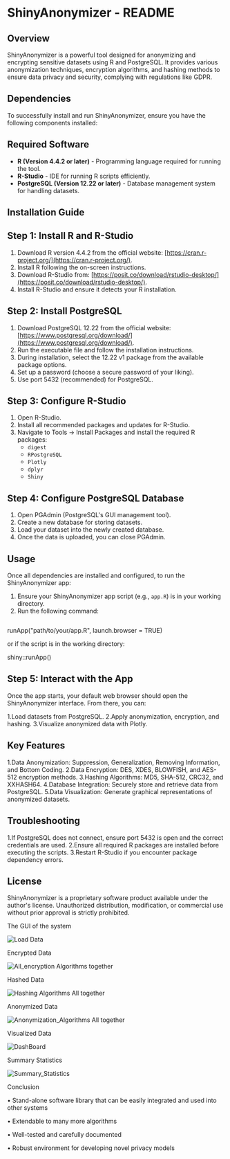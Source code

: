 # ShinyAnonymizer - README

## Overview
ShinyAnonymizer is a powerful tool designed for anonymizing and encrypting sensitive datasets using R and PostgreSQL. It provides various anonymization techniques, encryption algorithms, and hashing methods to ensure data privacy and security, complying with regulations like GDPR.

## Dependencies
To successfully install and run ShinyAnonymizer, ensure you have the following components installed:

## Required Software
- **R (Version 4.4.2 or later)** - Programming language required for running the tool.
- **R-Studio** - IDE for running R scripts efficiently.
- **PostgreSQL (Version 12.22 or later)** - Database management system for handling datasets.

## Installation Guide

## Step 1: Install R and R-Studio
1. Download R version 4.4.2 from the official website: [https://cran.r-project.org/](https://cran.r-project.org/).
2. Install R following the on-screen instructions.
3. Download R-Studio from: [https://posit.co/download/rstudio-desktop/](https://posit.co/download/rstudio-desktop/).
4. Install R-Studio and ensure it detects your R installation.

## Step 2: Install PostgreSQL
1. Download PostgreSQL 12.22 from the official website: [https://www.postgresql.org/download/](https://www.postgresql.org/download/).
2. Run the executable file and follow the installation instructions.
3. During installation, select the 12.22 v1 package from the available package options.
4. Set up a password (choose a secure password of your liking).
5. Use port 5432 (recommended) for PostgreSQL.

## Step 3: Configure R-Studio
1. Open R-Studio.
2. Install all recommended packages and updates for R-Studio.
3. Navigate to Tools → Install Packages and install the required R packages:
   - `digest`
   - `RPostgreSQL`
   - `Plotly`
   - `dplyr`
   - `Shiny`

## Step 4: Configure PostgreSQL Database
1. Open PGAdmin (PostgreSQL's GUI management tool).
2. Create a new database for storing datasets.
3. Load your dataset into the newly created database.
4. Once the data is uploaded, you can close PGAdmin.

## Usage
Once all dependencies are installed and configured, to run the ShinyAnonymizer app:
1. Ensure your ShinyAnonymizer app script (e.g., `app.R`) is in your working directory.
2. Run the following command:
   ```R
runApp("path/to/your/app.R", launch.browser = TRUE)
 
or if the script is in the working directory:

shiny::runApp()

## Step 5: Interact with the App

Once the app starts, your default web browser should open the ShinyAnonymizer interface. From there, you can:

1.Load datasets from PostgreSQL.
2.Apply anonymization, encryption, and hashing.
3.Visualize anonymized data with Plotly.


## Key Features
1.Data Anonymization: Suppression, Generalization, Removing Information, and Bottom Coding.
2.Data Encryption: DES, XDES, BLOWFISH, and AES-512 encryption methods.
3.Hashing Algorithms: MD5, SHA-512, CRC32, and XXHASH64.
4.Database Integration: Securely store and retrieve data from PostgreSQL.
5.Data Visualization: Generate graphical representations of anonymized datasets.

## Troubleshooting
1.If PostgreSQL does not connect, ensure port 5432 is open and the correct credentials are used.
2.Ensure all required R packages are installed before executing the scripts.
3.Restart R-Studio if you encounter package dependency errors.

## License

ShinyAnonymizer is a proprietary software product available under the author's license. Unauthorized distribution, modification, or commercial use without prior approval is strictly prohibited.


The GUI of the system


![Load Data](https://user-images.githubusercontent.com/47419196/65087774-9e571980-d9bf-11e9-9473-ba93d5991cd4.jpg)

Encrypted Data

![All_encryption Algorithms together](https://user-images.githubusercontent.com/47419196/65088223-30135680-d9c1-11e9-938e-d09f9a64fb27.jpg)

Hashed Data

![Hashing Algorithms All together](https://user-images.githubusercontent.com/47419196/65088372-c9426d00-d9c1-11e9-8081-41823373503a.jpg)

Anonymized Data

![Anonymization_Algorithms All together](https://user-images.githubusercontent.com/47419196/65088516-68fffb00-d9c2-11e9-8a33-97eae0436af6.jpg)

Visualized Data

![DashBoard](https://user-images.githubusercontent.com/47419196/65088707-fba09a00-d9c2-11e9-9287-821b8ae5291a.jpg)

Summary Statistics

![Summary_Statistics](https://user-images.githubusercontent.com/47419196/65088788-53d79c00-d9c3-11e9-911f-87d530bd6923.jpg)

Conclusion

•	Stand-alone software library that can be easily integrated and used into other systems

•	Extendable to many more algorithms 

•	Well-tested and carefully documented  

•	Robust environment for developing novel privacy models








